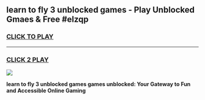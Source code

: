 
## learn to fly 3 unblocked games - Play Unblocked Gmaes & Free #elzqp
<h3>
<a href="https://premium.freeplayer.one?title=learn_to_fly_3_unblocked_games&ref=03M">CLICK TO PLAY</a></h3>
<hr>

<h3>
<a href="https://premium.freeplayer.one?title=learn_to_fly_3_unblocked_games&ref=03M">CLICK 2 PLAY</a>
  
</h3>

<a href="https://premium.freeplayer.one?title=learn_to_fly_3_unblocked_games&ref=03M"><img src="https://clearcache.store/games.png"></a>


**learn to fly 3 unblocked games games unblocked: Your Gateway to Fun and Accessible Online Gaming**
